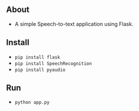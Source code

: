 ## About
- A simple Speech-to-text application using Flask.

## Install
- `pip install flask`
- `pip install SpeechRecognition`
- `pip install pyaudio`

## Run
- `python app.py`